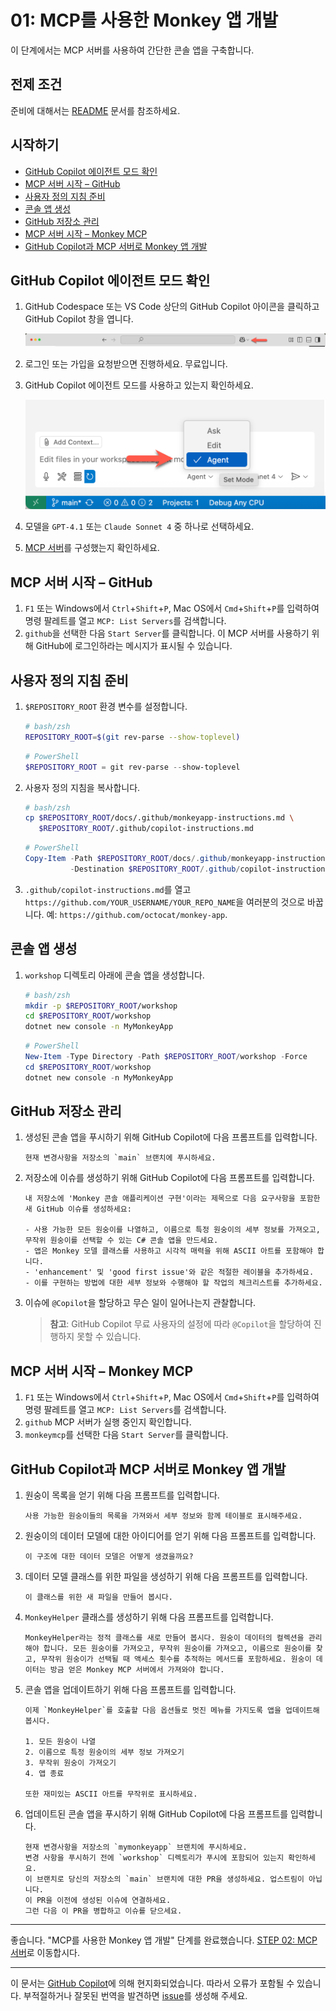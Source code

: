# 01: MCP를 사용한 Monkey 앱 개발

이 단계에서는 MCP 서버를 사용하여 간단한 콘솔 앱을 구축합니다.

## 전제 조건

준비에 대해서는 [README](../README.md#전제-조건) 문서를 참조하세요.

## 시작하기

- [GitHub Copilot 에이전트 모드 확인](#github-copilot-에이전트-모드-확인)
- [MCP 서버 시작 – GitHub](#mcp-서버-시작--github)
- [사용자 정의 지침 준비](#사용자-정의-지침-준비)
- [콘솔 앱 생성](#콘솔-앱-생성)
- [GitHub 저장소 관리](#github-저장소-관리)
- [MCP 서버 시작 – Monkey MCP](#mcp-서버-시작--monkey-mcp)
- [GitHub Copilot과 MCP 서버로 Monkey 앱 개발](#github-copilot과-mcp-서버로-monkey-앱-개발)

## GitHub Copilot 에이전트 모드 확인

1. GitHub Codespace 또는 VS Code 상단의 GitHub Copilot 아이콘을 클릭하고 GitHub Copilot 창을 엽니다.

   ![GitHub Copilot 채팅 열기](../../../docs/images/setup-01.png)

1. 로그인 또는 가입을 요청받으면 진행하세요. 무료입니다.
1. GitHub Copilot 에이전트 모드를 사용하고 있는지 확인하세요.

   ![GitHub Copilot 에이전트 모드](../../../docs/images/setup-02.png)

1. 모델을 `GPT-4.1` 또는 `Claude Sonnet 4` 중 하나로 선택하세요.
1. [MCP 서버](./00-setup.md#mcp-서버-설정)를 구성했는지 확인하세요.

## MCP 서버 시작 &ndash; GitHub

1. `F1` 또는 Windows에서 `Ctrl`+`Shift`+`P`, Mac OS에서 `Cmd`+`Shift`+`P`를 입력하여 명령 팔레트를 열고 `MCP: List Servers`를 검색합니다.
1. `github`을 선택한 다음 `Start Server`를 클릭합니다. 이 MCP 서버를 사용하기 위해 GitHub에 로그인하라는 메시지가 표시될 수 있습니다.

## 사용자 정의 지침 준비

1. `$REPOSITORY_ROOT` 환경 변수를 설정합니다.

   ```bash
   # bash/zsh
   REPOSITORY_ROOT=$(git rev-parse --show-toplevel)
   ```

   ```powershell
   # PowerShell
   $REPOSITORY_ROOT = git rev-parse --show-toplevel
   ```

1. 사용자 정의 지침을 복사합니다.

    ```bash
    # bash/zsh
    cp $REPOSITORY_ROOT/docs/.github/monkeyapp-instructions.md \
       $REPOSITORY_ROOT/.github/copilot-instructions.md
    ```

    ```powershell
    # PowerShell
    Copy-Item -Path $REPOSITORY_ROOT/docs/.github/monkeyapp-instructions.md `
              -Destination $REPOSITORY_ROOT/.github/copilot-instructions.md -Force
    ```

1. `.github/copilot-instructions.md`를 열고 `https://github.com/YOUR_USERNAME/YOUR_REPO_NAME`을 여러분의 것으로 바꿉니다. 예: `https://github.com/octocat/monkey-app`.

## 콘솔 앱 생성

1. `workshop` 디렉토리 아래에 콘솔 앱을 생성합니다.

    ```bash
    # bash/zsh
    mkdir -p $REPOSITORY_ROOT/workshop
    cd $REPOSITORY_ROOT/workshop
    dotnet new console -n MyMonkeyApp
    ```

    ```powershell
    # PowerShell
    New-Item -Type Directory -Path $REPOSITORY_ROOT/workshop -Force
    cd $REPOSITORY_ROOT/workshop
    dotnet new console -n MyMonkeyApp
    ```

## GitHub 저장소 관리

1. 생성된 콘솔 앱을 푸시하기 위해 GitHub Copilot에 다음 프롬프트를 입력합니다.

    ```text
    현재 변경사항을 저장소의 `main` 브랜치에 푸시하세요.
    ```

1. 저장소에 이슈를 생성하기 위해 GitHub Copilot에 다음 프롬프트를 입력합니다.

    ```text
    내 저장소에 'Monkey 콘솔 애플리케이션 구현'이라는 제목으로 다음 요구사항을 포함한 새 GitHub 이슈를 생성하세요:
    
    - 사용 가능한 모든 원숭이를 나열하고, 이름으로 특정 원숭이의 세부 정보를 가져오고, 무작위 원숭이를 선택할 수 있는 C# 콘솔 앱을 만드세요.
    - 앱은 Monkey 모델 클래스를 사용하고 시각적 매력을 위해 ASCII 아트를 포함해야 합니다.
    - 'enhancement' 및 'good first issue'와 같은 적절한 레이블을 추가하세요.
    - 이를 구현하는 방법에 대한 세부 정보와 수행해야 할 작업의 체크리스트를 추가하세요.
    ```

1. 이슈에 `@Copilot`을 할당하고 무슨 일이 일어나는지 관찰합니다.

   > **참고**: GitHub Copilot 무료 사용자의 설정에 따라 `@Copilot`을 할당하여 진행하지 못할 수 있습니다.

## MCP 서버 시작 &ndash; Monkey MCP

1. `F1` 또는 Windows에서 `Ctrl`+`Shift`+`P`, Mac OS에서 `Cmd`+`Shift`+`P`를 입력하여 명령 팔레트를 열고 `MCP: List Servers`를 검색합니다.
1. `github` MCP 서버가 실행 중인지 확인합니다.
1. `monkeymcp`를 선택한 다음 `Start Server`를 클릭합니다.

## GitHub Copilot과 MCP 서버로 Monkey 앱 개발

1. 원숭이 목록을 얻기 위해 다음 프롬프트를 입력합니다.

    ```text
    사용 가능한 원숭이들의 목록을 가져와서 세부 정보와 함께 테이블로 표시해주세요.
    ```

1. 원숭이의 데이터 모델에 대한 아이디어를 얻기 위해 다음 프롬프트를 입력합니다.

    ```text
    이 구조에 대한 데이터 모델은 어떻게 생겼을까요?
    ```

1. 데이터 모델 클래스를 위한 파일을 생성하기 위해 다음 프롬프트를 입력합니다.

    ```text
    이 클래스를 위한 새 파일을 만들어 봅시다.
    ```

1. `MonkeyHelper` 클래스를 생성하기 위해 다음 프롬프트를 입력합니다.

    ```text
    MonkeyHelper라는 정적 클래스를 새로 만들어 봅시다. 원숭이 데이터의 컬렉션을 관리해야 합니다. 모든 원숭이를 가져오고, 무작위 원숭이를 가져오고, 이름으로 원숭이를 찾고, 무작위 원숭이가 선택될 때 액세스 횟수를 추적하는 메서드를 포함하세요. 원숭이 데이터는 방금 얻은 Monkey MCP 서버에서 가져와야 합니다.
    ```

1. 콘솔 앱을 업데이트하기 위해 다음 프롬프트를 입력합니다.

    ```text
    이제 `MonkeyHelper`를 호출할 다음 옵션들로 멋진 메뉴를 가지도록 앱을 업데이트해 봅시다.
    
    1. 모든 원숭이 나열
    2. 이름으로 특정 원숭이의 세부 정보 가져오기
    3. 무작위 원숭이 가져오기
    4. 앱 종료

    또한 재미있는 ASCII 아트를 무작위로 표시하세요.
    ```

1. 업데이트된 콘솔 앱을 푸시하기 위해 GitHub Copilot에 다음 프롬프트를 입력합니다.

    ```text
    현재 변경사항을 저장소의 `mymonkeyapp` 브랜치에 푸시하세요.
    변경 사항을 푸시하기 전에 `workshop` 디렉토리가 푸시에 포함되어 있는지 확인하세요.
    이 브랜치로 당신의 저장소의 `main` 브랜치에 대한 PR을 생성하세요. 업스트림이 아닙니다.
    이 PR을 이전에 생성된 이슈에 연결하세요.
    그런 다음 이 PR을 병합하고 이슈를 닫으세요.
    ```

---

좋습니다. "MCP를 사용한 Monkey 앱 개발" 단계를 완료했습니다. [STEP 02: MCP 서버](./02-mcp-server.md)로 이동합시다.

---

이 문서는 [GitHub Copilot](https://docs.github.com/copilot/about-github-copilot/what-is-github-copilot)에 의해 현지화되었습니다. 따라서 오류가 포함될 수 있습니다. 부적절하거나 잘못된 번역을 발견하면 [issue](../../../../../issues)를 생성해 주세요.